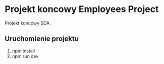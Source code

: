 # Projekt koncowy Employees Project

Projekt końcowy SDA.

## Uruchomienie projektu

1. npm install
2. npm run dev